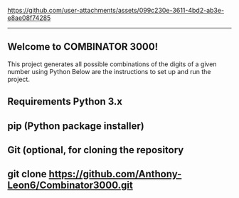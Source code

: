 


https://github.com/user-attachments/assets/099c230e-3611-4bd2-ab3e-e8ae08f74285




--------------------------
Welcome to COMBINATOR 3000! 
--------------------------
This project generates all possible combinations of the digits of a given number using Python 
Below are the instructions to set up and run the project.





Requirements
Python 3.x
--------------------------------
pip (Python package installer)
----------------------------
Git (optional, for cloning the repository
-----------------------------------
git clone https://github.com/Anthony-Leon6/Combinator3000.git
------------------------------------------------------------


